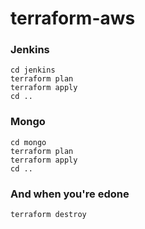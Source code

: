 # terraform-aws

### Jenkins
```
cd jenkins
terraform plan
terraform apply
cd ..
```

### Mongo
```
cd mongo
terraform plan
terraform apply
cd ..
```

### And when you're edone
```
terraform destroy
```
